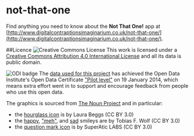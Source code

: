 not-that-one
============

Find anything you need to know about the **Not That One!** app at [http://www.digitalcontraptionsimaginarium.co.uk/not-that-one/](http://www.digitalcontraptionsimaginarium.co.uk/not-that-one/).

##Licence
![Creative Commons License](http://i.creativecommons.org/l/by/4.0/88x31.png "Creative Commons License") This work is licensed under a [Creative Commons Attribution 4.0 International License](http://creativecommons.org/licenses/by/4.0/) and all its data is public domain.

![ODI badge](https://raw.github.com/giacecco/not-that-one-db/master/images/odiBadge.png) The [data used for this project](https://github.com/giacecco/not-that-one-db) has achieved the Open Data Institute's Open Data Certificate ["Pilot level"](https://certificates.theodi.org/datasets/1188/certificates/13322) on 19 January 2014, which means extra effort went in to support and encourage feedback from people who use this open data.

The graphics is sourced from [The Noun Project](http://thenounproject.com/) and in particular:
- the [hourglass icon](http://thenounproject.com/term/hour-glass/7974/) is by Laura Beggs (CC BY 3.0)
- the [happy](http://thenounproject.com/term/happy/3060/), ["meh"](http://thenounproject.com/term/neutral/3061/), and [sad](http://thenounproject.com/term/sad/3062/) smileys are by Tobias F. Wolf (CC BY 3.0)
- the [question mark icon](http://thenounproject.com/term/question/15356/) is by SuperAtic LABS (CC BY 3.0)